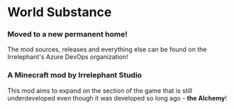 # World Substance
### Moved to a new permanent home!
The mod sources, releases and everything else can be found on the Irrelephant's Azure DevOps organization!


### A Minecraft mod by Irrelephant Studio

This mod aims to expand on the section of the game that is still underdeveloped even though it was developed so long ago -
__the Alchemy__!

